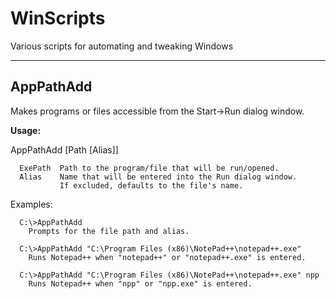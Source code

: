 WinScripts
==========

Various scripts for automating and tweaking Windows
___
## AppPathAdd
Makes programs or files accessible from the Start->Run dialog window.
  
**Usage:**
  
AppPathAdd [Path [Alias]]
  
      ExePath  Path to the program/file that will be run/opened.  
      Alias    Name that will be entered into the Run dialog window.
               If excluded, defaults to the file's name.
  
Examples:
  
      C:\>AppPathAdd
        Prompts for the file path and alias.
  
      C:\>AppPathAdd "C:\Program Files (x86)\NotePad++\notepad++.exe"
        Runs Notepad++ when "notepad++" or "notepad++.exe" is entered.
  
      C:\>AppPathAdd "C:\Program Files (x86)\NotePad++\notepad++.exe" npp
        Runs Notepad++ when "npp" or "npp.exe" is entered.
